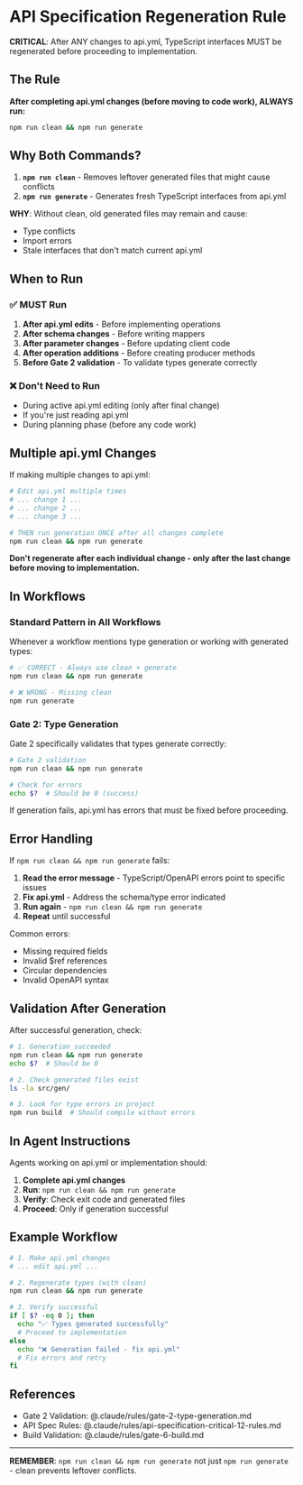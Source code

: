# API Specification Regeneration Rule

**CRITICAL**: After ANY changes to api.yml, TypeScript interfaces MUST be regenerated before proceeding to implementation.

## The Rule

**After completing api.yml changes (before moving to code work), ALWAYS run:**

```bash
npm run clean && npm run generate
```

## Why Both Commands?

1. **`npm run clean`** - Removes leftover generated files that might cause conflicts
2. **`npm run generate`** - Generates fresh TypeScript interfaces from api.yml

**WHY**: Without clean, old generated files may remain and cause:
- Type conflicts
- Import errors
- Stale interfaces that don't match current api.yml

## When to Run

### ✅ MUST Run

1. **After api.yml edits** - Before implementing operations
2. **After schema changes** - Before writing mappers
3. **After parameter changes** - Before updating client code
4. **After operation additions** - Before creating producer methods
5. **Before Gate 2 validation** - To validate types generate correctly

### ❌ Don't Need to Run

- During active api.yml editing (only after final change)
- If you're just reading api.yml
- During planning phase (before any code work)

## Multiple api.yml Changes

If making multiple changes to api.yml:

```bash
# Edit api.yml multiple times
# ... change 1 ...
# ... change 2 ...
# ... change 3 ...

# THEN run generation ONCE after all changes complete
npm run clean && npm run generate
```

**Don't regenerate after each individual change - only after the last change before moving to implementation.**

## In Workflows

### Standard Pattern in All Workflows

Whenever a workflow mentions type generation or working with generated types:

```bash
# ✅ CORRECT - Always use clean + generate
npm run clean && npm run generate

# ❌ WRONG - Missing clean
npm run generate
```

### Gate 2: Type Generation

Gate 2 specifically validates that types generate correctly:

```bash
# Gate 2 validation
npm run clean && npm run generate

# Check for errors
echo $?  # Should be 0 (success)
```

If generation fails, api.yml has errors that must be fixed before proceeding.

## Error Handling

If `npm run clean && npm run generate` fails:

1. **Read the error message** - TypeScript/OpenAPI errors point to specific issues
2. **Fix api.yml** - Address the schema/type error indicated
3. **Run again** - `npm run clean && npm run generate`
4. **Repeat** until successful

Common errors:
- Missing required fields
- Invalid $ref references
- Circular dependencies
- Invalid OpenAPI syntax

## Validation After Generation

After successful generation, check:

```bash
# 1. Generation succeeded
npm run clean && npm run generate
echo $?  # Should be 0

# 2. Check generated files exist
ls -la src/gen/

# 3. Look for type errors in project
npm run build  # Should compile without errors
```

## In Agent Instructions

Agents working on api.yml or implementation should:

1. **Complete api.yml changes**
2. **Run**: `npm run clean && npm run generate`
3. **Verify**: Check exit code and generated files
4. **Proceed**: Only if generation successful

## Example Workflow

```bash
# 1. Make api.yml changes
# ... edit api.yml ...

# 2. Regenerate types (with clean)
npm run clean && npm run generate

# 3. Verify successful
if [ $? -eq 0 ]; then
  echo "✅ Types generated successfully"
  # Proceed to implementation
else
  echo "❌ Generation failed - fix api.yml"
  # Fix errors and retry
fi
```

## References

- Gate 2 Validation: @.claude/rules/gate-2-type-generation.md
- API Spec Rules: @.claude/rules/api-specification-critical-12-rules.md
- Build Validation: @.claude/rules/gate-6-build.md

---

**REMEMBER**: `npm run clean && npm run generate` not just `npm run generate` - clean prevents leftover conflicts.

